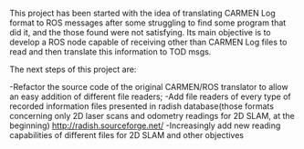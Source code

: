 This project has been started with the idea of translating CARMEN Log format to ROS messages after some struggling to find some program that did it, and the those found were not satisfying. Its main objective is to develop a ROS node capable of receiving other than CARMEN Log files to read and then translate this information to TOD msgs.

The next steps of this project are:

-Refactor the source code of the original CARMEN/ROS translator to allow an easy addition of different file readers;
-Add file readers of every type of recorded information files presented in radish database(those formats concerning only 2D laser scans and odometry readings for 2D SLAM, at the beginning) http://radish.sourceforge.net/
-Increasingly add new reading capabilities of different files for 2D SLAM and other objectives
